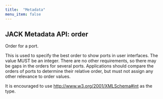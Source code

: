 ```yaml
---
title:  "Metadata"
menu_item: false
---
```


## JACK Metadata API: order

Order for a port.

This is used to specify the best order to show ports in user interfaces.
The value MUST be an integer.
There are no other requirements, so there may be gaps in the orders for several ports.
Applications should compare the orders of ports to determine their relative order, but must not assign any other relevance to order values.

It is encouraged to use http://www.w3.org/2001/XMLSchema#int as the type.
